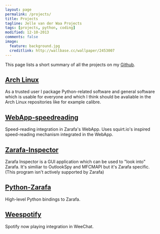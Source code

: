 ```yaml
---
layout: page
permalink: /projects/
title: Projects
tagline: Jelle van der Waa Projects
tags: [projects, python, coding]
modified: 12-10-2013
comments: false
image:
  feature: background.jpg
  creditlink: http://wallbase.cc/wallpaper/2453007
---
```


This page lists a short summary of all the projects on my [Github](https://github.com/jelly).

[Arch Linux](https://www.archlinux.org/)
----------

As a trusted user I package Python-related software and general software which is usable for everyone and which I think should be avaliable in the Arch Linux repositories like for example calibre.

[WebApp-speedreading](https://github.com/jelly/webapp-speedreading)
-------------------

Speed-reading integration in Zarafa's WebApp. Uses squirt.io's inspired speed-reading mechanism integrated in the WebApp.

[Zarafa-Inspector](https://github.com/zarafagroupware/zarafa-inspector)
----------------

Zarafa Inspector is a GUI application which can be used to "look into" Zarafa. It's similiar to OutlookSpy and MFCMAPI but it's Zarafa specific. (This program isn't actively supported by Zarafa)

[Python-Zarafa](https://github.com/zarafagroupware/python-zarafa)
-------------

High-level Python bindings to Zarafa.

[Weespotify](https://github.com/jelly/Weespotify)
----------

Spotify now playing integration in WeeChat.
